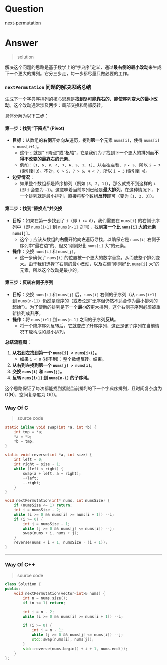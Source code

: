 # Question

[next-permutation](https://leetcode.cn/problems/next-permutation/)



# Answer

> solution

解决这个问题的思路是基于数学上的“字典序”定义，通过**最右侧的最小改动**来生成下一个更大的排列。它分三步走，每一步都尽量只做必要的工作。

### **`nextPermutation` 问题的解决思路总结**

生成下一个字典序排列的核心思想是**找到尽可能靠右的、能使序列变大的最小改动**。这个改动通常涉及两步：局部交换和局部反转。

具体分解为以下三步：

#### **第一步：找到“下降点” (Pivot)**

*   **目标**：从数组的**右侧**开始向**左**遍历，找到**第一个**元素 `nums[i]`，使得 `nums[i] < nums[i+1]`。
    *   这个 `i` 就是“下降点”或“枢轴”，它是我们为了找到下一个更大的排列而**不得不改变的最靠右的元素**。
    *   例如：`[1, 5, 8, 4, 7, 6, 5, 3, 1]`。从右往左看，`3 < 5`，所以 `i = 7` (索引到 `3`)。不对，`6 > 5`，`7 > 6`，`4 < 7`，所以 `i = 3` (索引到 `4`)。
*   **边界情况**：
    *   如果整个数组都是降序排列（例如 `[3, 2, 1]`），那么就找不到这样的 `i` (即 `i` 会变为 `-1`)。这意味着当前序列已经是**最大排列**。在这种情况下，下一个排列就是最小排列，直接将整个数组**反转**即可（变为 `[1, 2, 3]`）。

#### **第二步：找到“替换点”并交换**

*   **目标**：如果在第一步找到了 `i`（即 `i >= 0`），我们需要在 `nums[i]` 的右侧子序列中（即 `nums[i+1]` 到 `nums[n-1]` 之间），找到**第一个比 `nums[i]` 大的元素 `nums[j]`**。
    *   这个 `j` 应该从数组的**右侧**开始向**左**遍历寻找，以确保它是 `nums[i]` 右侧子序列中“最右边”的、但又“刚刚好比 `nums[i]` 大”的元素。
*   **操作**：交换 `nums[i]` 和 `nums[j]`。
    *   这一步确保了 `nums[i]` 的位置被一个更大的数字替换，从而使整个排列变大。由于我们选择了右侧的最小改动，以及右侧“刚刚好比 `nums[i]` 大”的元素，所以这个改动是最小的。

#### **第三步：反转右侧子序列**

*   **目标**：交换 `nums[i]` 和 `nums[j]` 后，`nums[i]` 右侧的子序列（从 `nums[i+1]` 到 `nums[n-1]`）仍然是降序的（或者说是“无序但仍然不适合作为最小排列的起始”）。为了使新的排列是下一个**最小的**更大排列，这个右侧子序列必须被重新排列成**升序**。
*   **操作**：将 `nums[i+1]` 到 `nums[n-1]` 之间的子序列**反转**。
    *   将一个降序序列反转后，它就变成了升序序列，这正是该子序列在当前情况下能构成的最小排列。

**总结流程图：**

1.  **从右到左找到第一个 `nums[i] < nums[i+1]`。**
    *   如果 `i < 0` (找不到)：整个数组反转。结束。
2.  **从右到左找到第一个 `nums[j] > nums[i]`。**
3.  **交换 `nums[i]` 和 `nums[j]`。**
4.  **反转 `nums[i+1]` 到 `nums[n-1]` 的子序列。**

这个思路保证了每次都能找到紧随当前排列的下一个字典序排列，且时间复杂度为 O(N)，空间复杂度为 O(1)。

### Way Of C

> source code

```c
static inline void swap(int *a, int *b) {
    int tmp = *a;
    *a = *b;
    *b = tmp;
}

static void reverse(int *a, int size) {
    int left = 0;
    int right = size - 1;
    while (left < right) {
        swap(a + left, a + right);
        ++left;
        --right;
    }
}

void nextPermutation(int* nums, int numsSize) {
    if (numsSize <= 1) return;
    int i = numsSize - 2;
    while (i >= 0 && nums[i] >= nums[i + 1]) --i;
    if (i >= 0) {
        int j = numsSize - 1;
        while (j >= 0 && nums[j] <= nums[i]) --j;
        swap(nums + i, nums + j);
    }
    reverse(nums + i + 1, numsSize - (i + 1));
}
```

---

### Way Of C++

> source code

```c++
class Solution {
public:
    void nextPermutation(vector<int>& nums) {
        int n = nums.size();
        if (n <= 1) return;

        int i = n - 2;
        while (i >= 0 && nums[i] >= nums[i + 1]) --i;

        if (i >= 0) {
            int j = n - 1;
            while (j >= 0 && nums[j] <= nums[i]) --j;
            std::swap(nums[i], nums[j]);
        }
        std::reverse(nums.begin() + i + 1, nums.end());
    }
};
```
